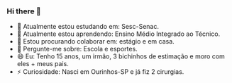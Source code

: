 ### Hi there 👋



- 🔭 Atualmente estou estudando em: Sesc-Senac.
- 🌱 Atualmente estou aprendendo: Ensino Médio Integrado ao Técnico.
- 👯 Estou procurando colaborar em: estágio e em casa.
- 💬 Pergunte-me sobre: Escola e esportes.
- 😄 Eu: Tenho 15 anos, um irmão, 3 bichinhos de estimação e moro com eles + meus pais.
- ⚡ Curiosidade: Nasci em Ourinhos-SP e já fiz 2 cirurgias.

